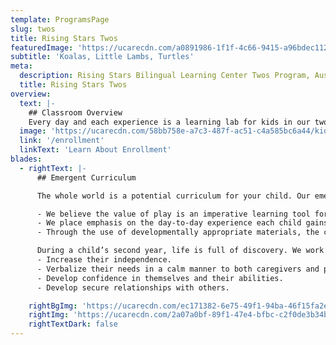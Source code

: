 ```yaml
---
template: ProgramsPage
slug: twos
title: Rising Stars Twos
featuredImage: 'https://ucarecdn.com/a0891986-1f1f-4c66-9415-a96bdec11209/'
subtitle: 'Koalas, Little Lambs, Turtles'
meta:
  description: Rising Stars Bilingual Learning Center Twos Program, Austin Tx
  title: Rising Stars Twos
overview:
  text: |-
    ## Classroom Overview
    Every day and each experience is a learning lab for kids in our twos program. Our goal is to provide new experiences that relate to each child’s needs, interests, and developmental level. In the two-year-old classroom, your child will be interacting with peers in a loving, safe, and friendly environment. We provide experiences that challenge and support each child’s language, social, emotional, physical, and creative development. Everyday your child will have opportunities to create, develop personal interaction skills, and learn problem-solving skills and concepts through hands-on experiences.
  image: 'https://ucarecdn.com/58bb758e-a7c3-487f-ac51-c4a585bc6a44/kidsfruit.jpg'
  link: '/enrollment'
  linkText: 'Learn About Enrollment'
blades:
  - rightText: |-
      ## Emergent Curriculum

      The whole world is a potential curriculum for your child. Our emergent curriculum approach acknowledges and supports the interests that emerge from the daily life of your child.

      - We believe the value of play is an imperative learning tool for young children.
      - We place emphasis on the day-to-day experience each child gains from doing, rather than how it should be done.
      - Through the use of developmentally appropriate materials, the children’s developing interests will guide the array of topics introduced throughout the school year.

      During a child’s second year, life is full of discovery. We work individually and in community to help children:
      - Increase their independence.
      - Verbalize their needs in a calm manner to both caregivers and peers.
      - Develop confidence in themselves and their abilities.
      - Develop secure relationships with others.

    rightBgImg: 'https://ucarecdn.com/ec171382-6e75-49f1-94ba-46f15fa2e791/orangehands.jpg'
    rightImg: 'https://ucarecdn.com/2a07a0bf-89f1-47e4-bfbc-c2f0de3b34bf/elijahchalkboard.jpg'
    rightTextDark: false
---
```

